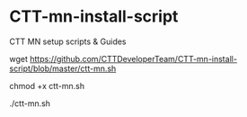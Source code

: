 # CTT-mn-install-script
CTT MN setup scripts &amp; Guides

wget https://github.com/CTTDeveloperTeam/CTT-mn-install-script/blob/master/ctt-mn.sh


chmod +x ctt-mn.sh



./ctt-mn.sh
